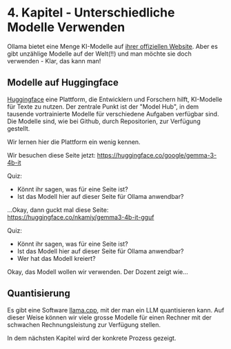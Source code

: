 # 4. Kapitel - Unterschiedliche Modelle Verwenden

Ollama bietet eine Menge KI-Modelle auf [ihrer offiziellen Website](https://ollama.com/search). Aber es gibt unzählige Modelle auf der Welt(!!) und man möchte sie doch verwenden - Klar, das kann man!

## Modelle auf Huggingface

[Huggingface](https://huggingface.co/) eine Plattform, die Entwicklern und Forschern hilft, KI-Modelle für Texte zu nutzen. Der zentrale Punkt ist der "Model Hub", in dem tausende vortrainierte Modelle für verschiedene Aufgaben verfügbar sind. 
Die Modelle sind, wie bei Github, durch Repositorien, zur Verfügung gestellt.

Wir lernen hier die Plattform ein wenig kennen. 

Wir besuchen diese Seite jetzt: https://huggingface.co/google/gemma-3-4b-it

Quiz:

- Könnt ihr sagen, was für eine Seite ist?
- Ist das Modell hier auf dieser Seite für Ollama anwendbar?

...Okay, dann guckt mal diese Seite: https://huggingface.co/nkamiy/gemma3-4b-it-gguf

Quiz:

- Könnt ihr sagen, was für eine Seite ist?
- Ist das Modell hier auf dieser Seite für Ollama anwendbar?
- Wer hat das Modell kreiert?

Okay, das Modell wollen wir verwenden. Der Dozent zeigt wie...



## Quantisierung

Es gibt eine Software [llama.cpp](https://github.com/ggml-org/llama.cpp/tree/master), mit der man ein LLM quantisieren kann. Auf dieser Weise können wir viele grosse Modelle für einen Rechner mit der schwachen Rechnungsleistung zur Verfügung stellen.

In dem nächsten Kapitel wird der konkrete Prozess gezeigt.
